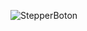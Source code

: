 ![StepperBoton](https://user-images.githubusercontent.com/99992207/224219305-e3f6ae45-95e4-4e18-bd75-1dcb94c54244.png)
